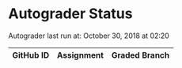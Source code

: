 # Autograder Status
Autograder last run at: October 30, 2018 at 02:20

| GitHub ID | Assignment | Graded Branch |
|-----------|------------|---------------|
